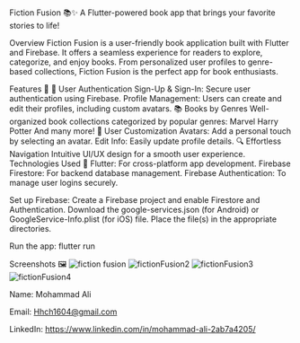 Fiction Fusion 📚✨
A Flutter-powered book app that brings your favorite stories to life!

Overview
Fiction Fusion is a user-friendly book application built with Flutter and Firebase. It offers a seamless experience for readers to explore, categorize, and enjoy books. From personalized user profiles to genre-based collections, Fiction Fusion is the perfect app for book enthusiasts.

Features 🌟
🔐 User Authentication
Sign-Up & Sign-In: Secure user authentication using Firebase.
Profile Management: Users can create and edit their profiles, including custom avatars.
📚 Books by Genres
Well-organized book collections categorized by popular genres:
Marvel
Harry Potter
And many more!
🎨 User Customization
Avatars: Add a personal touch by selecting an avatar.
Edit Info: Easily update profile details.
🔍 Effortless Navigation
Intuitive UI/UX design for a smooth user experience.
Technologies Used 🚀
Flutter: For cross-platform app development.
Firebase Firestore: For backend database management.
Firebase Authentication: To manage user logins securely.

Set up Firebase:
Create a Firebase project and enable Firestore and Authentication.
Download the google-services.json (for Android) or GoogleService-Info.plist (for iOS) file.
Place the file(s) in the appropriate directories.


Run the app:
flutter run  


Screenshots 🖼️
![fiction fusion ](https://github.com/user-attachments/assets/fade6dc0-e95b-49c1-aecf-b70cfe645a78)
![fictionFusion2](https://github.com/user-attachments/assets/26cd8df8-b072-472c-bc34-b48ddd001574)
![fictionFusion3](https://github.com/user-attachments/assets/8ab594b1-b723-4fe9-99e3-015026f7691e)
![fictionFusion4](https://github.com/user-attachments/assets/b94b05c8-1383-4186-8ca2-4c5d99f66047)



Name: Mohammad Ali


Email: Hhch1604@gmail.com


LinkedIn: https://www.linkedin.com/in/mohammad-ali-2ab7a4205/
